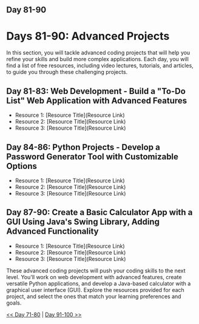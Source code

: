 
## Day 81-90

# Days 81-90: Advanced Projects

In this section, you will tackle advanced coding projects that will help you refine your skills and build more complex applications. Each day, you will find a list of free resources, including video lectures, tutorials, and articles, to guide you through these challenging projects.

## Day 81-83: Web Development - Build a "To-Do List" Web Application with Advanced Features

- Resource 1: [Resource Title](Resource Link)
- Resource 2: [Resource Title](Resource Link)
- Resource 3: [Resource Title](Resource Link)

## Day 84-86: Python Projects - Develop a Password Generator Tool with Customizable Options

- Resource 1: [Resource Title](Resource Link)
- Resource 2: [Resource Title](Resource Link)
- Resource 3: [Resource Title](Resource Link)

## Day 87-90: Create a Basic Calculator App with a GUI Using Java's Swing Library, Adding Advanced Functionality

- Resource 1: [Resource Title](Resource Link)
- Resource 2: [Resource Title](Resource Link)
- Resource 3: [Resource Title](Resource Link)

These advanced coding projects will push your coding skills to the next level. You'll work on web development with advanced features, create versatile Python applications, and develop a Java-based calculator with a graphical user interface (GUI). Explore the resources provided for each project, and select the ones that match your learning preferences and goals.

[<< Day 71-80](../Day_71-80/Day_71-80.md) | [Day 91-100 >>](../Day_91-100/Day_91-100.md)